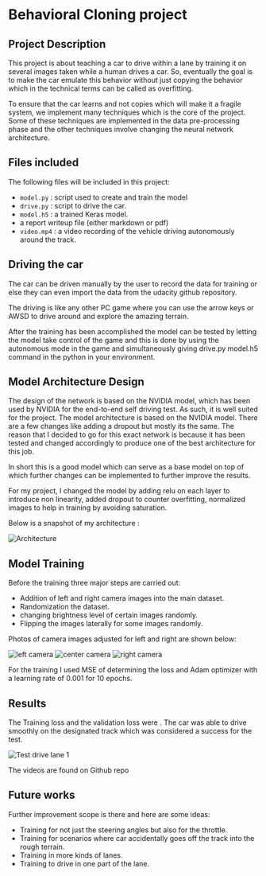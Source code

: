 # Behavioral Cloning project

[//]: # (Image References)

[image1]: ./model.png "Architecture "
[image2]: ./left.png "left camera"
[image3]: ./center.png "center camera"
[image4]: ./right.png "right camera"
[image5]: ./testdrive1.png "Test drive lane 1"

## Project Description
This project is about teaching a car to drive within a lane by training it on several images taken while a human drives a car. So, eventually the goal is to make the car emulate this behavior without just copying the behavior which in the technical terms can be called as overfitting.

To ensure that the car learns and not copies which will make it a fragile system, we implement many techniques which is the core of the project. Some of these techniques are implemented in the data pre-processing phase and the other techniques involve changing the neural network architecture.


## Files included
The following files will be included in this project:
* `model.py` : script used to create and train the model
* `drive.py` : script to drive the car.
* `model.h5` : a trained Keras model.
* a report writeup file (either markdown or pdf)
* `video.mp4` : a video recording of the vehicle driving autonomously around the track.

## Driving the car
The car can be driven manually by the user to record the data for training or else they can even import the data from the udacity github repository.

The driving is like any other PC game where you can use the arrow keys or AWSD to drive around and explore the amazing terrain.

After the training has been accomplished the model can be tested by letting the model take control of the game and this is done by using the autonomous mode in the game and simultaneously giving drive.py model.h5 command in the python in your environment.

## Model Architecture Design

The design of the network is based on the NVIDIA model, which has been used by NVIDIA for the end-to-end self driving test. As such, it is well suited for the project.
The model architecture is based on the NVIDIA model. There are a few changes like adding a dropout but mostly its the same. The reason that I decided to go for this exact network is because it has been tested and changed accordingly to produce one of the best architecture for this job.

In short this is a good model which can serve as a base model on top of which further changes can be implemented to further improve the results.

For my project, I changed the model by adding relu on each layer to introduce non linearity, added dropout to counter overfitting, normalized images to help in training by avoiding saturation.

Below is a snapshot of my architecture :

![][image1]

## Model Training
Before the training three major steps are carried out:
* Addition of left and right camera images into the main dataset.
* Randomization the dataset.
* changing brightness level of certain images randomly.
* Flipping the images laterally for some images randomly.

Photos of camera images adjusted for left and right are shown below:

![][image2]
![][image3]
![][image4]

For the training I used MSE of determining the loss and Adam optimizer with a learning rate of 0.001 for 10 epochs.

## Results

The Training loss and the validation loss were .
The car was able to drive smoothly on the designated track which was considered a success for the test.

![][image5]

The videos are found on Github repo 

## Future works
Further improvement scope is there and here are some ideas:
* Training for not just the steering angles but also for the throttle.
* Training for scenarios where car accidentally goes off the track into the rough terrain.
* Training in more kinds of lanes.
* Training to drive in one part of the lane.
